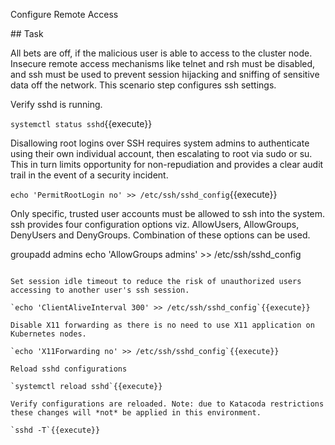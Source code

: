 Configure Remote Access

## Task

All bets are off, if the malicious user is able to access to the cluster node. Insecure remote access mechanisms like telnet and rsh must be disabled, and ssh must be used to prevent session hijacking and sniffing of sensitive data off the network. This scenario step configures ssh settings.

Verify sshd is running.

`systemctl status sshd`{{execute}}

Disallowing root logins over SSH requires system admins to authenticate using their own individual account, then escalating to root via sudo or su. This in turn limits opportunity for non-repudiation and provides a clear audit trail in the event of a security incident.

`echo 'PermitRootLogin no' >> /etc/ssh/sshd_config`{{execute}}

Only specific, trusted user accounts must be allowed to ssh into the system. ssh provides four configuration options viz. AllowUsers, AllowGroups, DenyUsers and DenyGroups. Combination of these options can be used.

groupadd admins
echo 'AllowGroups admins' >> /etc/ssh/sshd_config
```{{execute}}

Set session idle timeout to reduce the risk of unauthorized users accessing to another user's ssh session.

`echo 'ClientAliveInterval 300' >> /etc/ssh/sshd_config`{{execute}}

Disable X11 forwarding as there is no need to use X11 application on Kubernetes nodes.

`echo 'X11Forwarding no' >> /etc/ssh/sshd_config`{{execute}}

Reload sshd configurations

`systemctl reload sshd`{{execute}}

Verify configurations are reloaded. Note: due to Katacoda restrictions these changes will *not* be applied in this environment.

`sshd -T`{{execute}}
